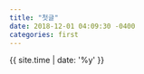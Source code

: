 ```yaml
---
title: "첫글"
date: 2018-12-01 04:09:30 -0400
categories: first
---
```


{{ site.time | date: '%y' }}
